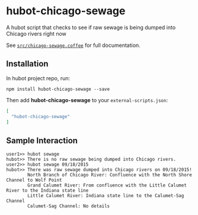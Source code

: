 # hubot-chicago-sewage

A hubot script that checks to see if raw sewage is being dumped into Chicago rivers right now

See [`src/chicago-sewage.coffee`](src/chicago-sewage.coffee) for full documentation.

## Installation

In hubot project repo, run:

`npm install hubot-chicago-sewage --save`

Then add **hubot-chicago-sewage** to your `external-scripts.json`:

```json
[
  "hubot-chicago-sewage"
]
```

## Sample Interaction

```
user1>> hubot sewage
hubot>> There is no raw sewage being dumped into Chicago rivers.
user2>> hubot sewage 09/18/2015
hubot>> There was raw sewage dumped into Chicago rivers on 09/18/2015!
        North Branch of Chicago River: Confluence with the North Shore Channel to Wolf Point
        Grand Calumet River: From confluence with the Little Calumet River to the Indiana state line
        Little Calumet River: Indiana state line to the Calumet-Sag Channel
        Calumet-Sag Channel: No details
```
